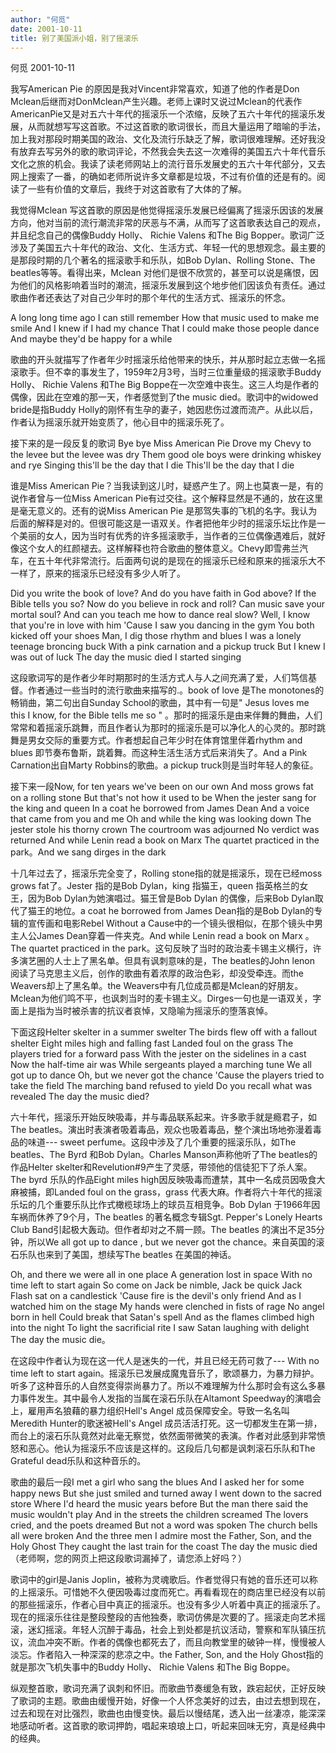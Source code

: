 ```yaml
---
author: "何觅"
date: 2001-10-11
title: 别了美国派小姐，别了摇滚乐
---
```


何觅  2001-10-11



我写American Pie 的原因是我对Vincent非常喜欢，知道了他的作者是Don Mclean后继而对DonMclean产生兴趣。老师上课时又说过Mclean的代表作AmericanPie又是对五六十年代的摇滚乐一个浓缩，反映了五六十年代的摇滚乐发展，从而就想写写这首歌。不过这首歌的歌词很长，而且大量运用了暗喻的手法，加上我对那段时期美国的政治、文化及流行乐缺乏了解，歌词很难理解。还好我没有放弃去写另外的歌的歌词评论，不然我会失去这一次难得的美国五六十年代音乐文化之旅的机会。我读了读老师网站上的流行音乐发展史的五六十年代部分，又去网上搜索了一番，的确如老师所说许多文章都是垃圾，不过有价值的还是有的。阅读了一些有价值的文章后，我终于对这首歌有了大体的了解。

我觉得Mclean 写这首歌的原因是他觉得摇滚乐发展已经偏离了摇滚乐因该的发展方向，他对当前的流行潮流非常的厌恶与不满，从而写了这首歌表达自己的观点，并且纪念自己的偶像Buddy Holly、 Richie Valens 和The Big Bopper。歌词广泛涉及了美国五六十年代的政治、文化、生活方式、年轻一代的思想观念。最主要的是那段时期的几个著名的摇滚歌手和乐队，如Bob Dylan、Rolling Stone、The beatles等等。看得出来，Mclean 对他们是很不欣赏的，甚至可以说是痛恨，因为他们的风格影响着当时的潮流，摇滚乐发展到这个地步他们因该负有责任。通过歌曲作者还表达了对自己少年时的那个年代的生活方式、摇滚乐的怀念。

A long long time ago I can still remember
How that music used to make me smile
And I knew if I had my chance
That I could make those people dance
And maybe they'd be happy for a while

歌曲的开头就描写了作者年少时摇滚乐给他带来的快乐，并从那时起立志做一名摇滚歌手。但不幸的事发生了，1959年2月3号，当时三位重量级的摇滚歌手Buddy Holly、 Richie Valens 和The Big Boppe在一次空难中丧生。这三人均是作者的偶像，因此在空难的那一天，作者感觉到了the music died。歌词中的widowed bride是指Buddy Holly的刚怀有生孕的妻子，她因悲伤过渡而流产。从此以后，作者认为摇滚乐就开始变质了，他心目中的摇滚乐死了。

接下来的是一段反复的歌词 Bye bye Miss American Pie
Drove my Chevy to the levee but the levee was dry
Them good ole boys were drinking whiskey and rye
Singing this'll be the day that I die
This'll be the day that I die

谁是Miss American Pie？当我读到这儿时，疑惑产生了。网上也莫衷一是，有的说作者曾与一位Miss American Pie有过交往。这个解释显然是不通的，放在这里是毫无意义的。还有的说Miss American Pie 是那驾失事的飞机的名字。我认为后面的解释是对的。但很可能这是一语双关。作者把他年少时的摇滚乐坛比作是一个美丽的女人，因为当时有优秀的许多摇滚歌手，当作者的三位偶像遇难后，就好像这个女人的红颜褪去。这样解释也符合歌曲的整体意义。Chevy即雪弗兰汽车，在五十年代非常流行。后面两句说的是现在的摇滚乐已经和原来的摇滚乐大不一样了，原来的摇滚乐已经没有多少人听了。

Did you write the book of love?
And do you have faith in God above?
If the Bible tells you so?
Now do you believe in rock and roll?
Can music save your mortal soul?
And can you teach me how to dance real slow?
Well, I know that you're in love with him
'Cause I saw you dancing in the gym
You both kicked off your shoes
Man, I dig those rhythm and blues
I was a lonely teenage broncing buck
With a pink carnation and a pickup truck
But I knew I was out of luck
The day the music died
I started singing

这段歌词写的是作者少年时期那时的生活方式人与人之间充满了爱，人们笃信基督。作者通过一些当时的流行歌曲来描写的.。book of love 是The monotones的畅销曲，第二句出自Sunday School的歌曲，其中有一句是" Jesus loves me this I know, for the Bible tells me so " 。那时的摇滚乐是由来伴舞的舞曲，人们常常和着摇滚乐跳舞，而且作者认为那时的摇滚乐是可以净化人的心灵的。那时跳舞是男女交际的重要方式。作者想起自己年少时在体育馆里伴着rhythm and blues 即节奏布鲁斯，跳着舞。而这种生活生活方式后来消失了。And a Pink Carnation出自Marty Robbins的歌曲。a pickup truck则是当时年轻人的象征。

接下来一段Now, for ten years we've been on our own
And moss grows fat on a rolling stone
But that's not how it used to be
When the jester sang for the king and queen
In a coat he borrowed from James Dean
And a voice that came from you and me
Oh and while the king was looking down
The jester stole his thorny crown
The courtroom was adjourned
No verdict was returned
And while Lenin read a book on Marx
The quartet practiced in the park。And we sang dirges in the dark

十几年过去了，摇滚乐完全变了，Rolling stone指的就是摇滚乐，现在已经moss grows fat了。Jester 指的是Bob Dylan，king 指猫王，queen 指英格兰的女王，因为Bob Dylan为她演唱过。猫王曾是Bob Dylan 的偶像，后来Bob Dylan取代了猫王的地位。a coat he borrowed from James Dean指的是Bob Dylan的专辑的宣传画和电影Rebel Without a Cause中的一个镜头很相似，在那个镜头中男主人公James Dean穿着一件夹克。And while Lenin read a book on Marx 。The quartet practiced in the park。这句反映了当时的政治麦卡锡主义横行，许多演艺圈的人士上了黑名单。但具有讽刺意味的是，The beatles的John lenon 阅读了马克思主义后，创作的歌曲有着浓厚的政治色彩，却没受牵连。而the Weavers却上了黑名单。the Weavers中有几位成员都是Mclean的好朋友。Mclean为他们鸣不平，也讽刺当时的麦卡锡主义。Dirges一句也是一语双关，字面上是指为当时被杀害的抗议者哀悼，又隐喻为摇滚乐的堕落哀悼。

下面这段Helter skelter in a summer swelter
The birds flew off with a fallout shelter
Eight miles high and falling fast
Landed foul on the grass
The players tried for a forward pass
With the jester on the sidelines in a cast
Now the half-time air was
While sergeants played a marching tune
We all got up to dance
Oh, but we never got the chance
'Cause the players tried to take the field
The marching band refused to yield
Do you recall what was revealed
The day the music died?

六十年代，摇滚乐开始反映吸毒，并与毒品联系起来。许多歌手就是瘾君子，如The beatles。演出时表演者吸着毒品，观众也吸着毒品，整个演出场地弥漫着毒品的味道--- sweet perfume。这段中涉及了几个重要的摇滚乐队，如The beatles、The Byrd 和Bob Dylan。Charles Manson声称他听了The beatles的作品Helter skelter和Revelution#9产生了灵感，带领他的信徒犯下了杀人案。The byrd 乐队的作品Eight miles high因反映吸毒而遭禁，其中一名成员因吸食大麻被捕，即Landed foul on the grass，grass 代表大麻。作者将六十年代的摇滚乐坛的几个重要乐队比作式橄榄球场上的球员互相竞争。Bob Dylan 于1966年因车祸而休养了9个月，The beatles 的著名概念专辑Sgt. Pepper's Lonely Hearts Club Band引起极大轰动。但作者却对之不屑一顾。The beatles 的演出不足35分钟，所以We all got up to dance , but we never got the chance。来自英国的滚石乐队也来到了美国，想续写The beatles 在美国的神话。

Oh, and there we were all in one place
A generation lost in space
With no time left to start again
So come on Jack be nimble,
Jack be quick Jack Flash sat on a candlestick
'Cause fire is the devil's only friend
And as I watched him on the stage
My hands were clenched in fists of rage
No angel born in hell
Could break that Satan's spell
And as the flames climbed high into the night
To light the sacrificial rite
I saw Satan laughing with delight
The day the music die。

在这段中作者认为现在这一代人是迷失的一代，并且已经无药可救了--- With no time left to start again。摇滚乐已发展成魔鬼音乐了，歌颂暴力，为暴力辩护。听多了这种音乐的人自然变得崇尚暴力了。所以不难理解为什么那时会有这么多暴力事件发生。其中最令人发指的当属在滚石乐队在Altamont Speedway的演唱会上，雇用声名狼藉的暴力组织Hell's Angel 成员保障安全。导致一名名叫Meredith Hunter的歌迷被Hell's Angel 成员活活打死。这一切都发生在第一排，而台上的滚石乐队竟然对此毫无察觉，依然面带微笑的表演。作者对此感到非常愤怒和恶心。他认为摇滚乐不应该是这样的。这段后几句都是讽刺滚石乐队和The Grateful dead乐队和这种音乐的。

歌曲的最后一段I met a girl who sang the blues
And I asked her for some happy news
But she just smiled and turned away
I went down to the sacred store
Where I'd heard the music years before
But the man there said the music wouldn't play
And in the streets the children screamed
The lovers cried, and the poets dreamed
But not a word was spoken
The church bells all were broken
And the three men I admire most the
Father, Son, and the Holy Ghost
They caught the last train for the coast
The day the music died（老师啊，您的网页上把这段歌词漏掉了，请您添上好吗？）

歌词中的girl是Janis Joplin，被称为灵魂歌后。作者觉得只有她的音乐还可以称的上摇滚乐。可惜她不久便因吸毒过度而死亡。再看看现在的商店里已经没有以前的那些摇滚乐，作者心目中真正的摇滚乐。也没有多少人听着中真正的摇滚乐了。现在的摇滚乐往往是整段整段的吉他独奏，歌词仿佛是次要的了。摇滚走向艺术摇滚，迷幻摇滚。年轻人沉醉于毒品，社会上到处都是抗议活动，警察和军队镇压抗议，流血冲突不断。作者的偶像也都死去了，而且向教堂里的破钟一样，慢慢被人淡忘。作者陷入一种深深的悲凉之中。the Father, Son, and the Holy Ghost指的就是那次飞机失事中的Buddy Holly、 Richie Valens 和The Big Boppe。

纵观整首歌，歌词充满了讽刺和怀旧。而歌曲节奏缓急有致，跌宕起伏，正好反映了歌词的主题。歌曲由缓慢开始，好像一个人怀念美好的过去，由过去想到现在，过去和现在对比强烈，歌曲也由慢变快。最后以慢结尾，透入出一丝凄凉，能深深地感动听者。这首歌的歌词押韵，唱起来琅琅上口，听起来回味无穷，真是经典中的经典。